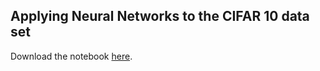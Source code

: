 
## Applying Neural Networks to the CIFAR 10 data set

Download the notebook [here](data/cifar10.ipynb).

